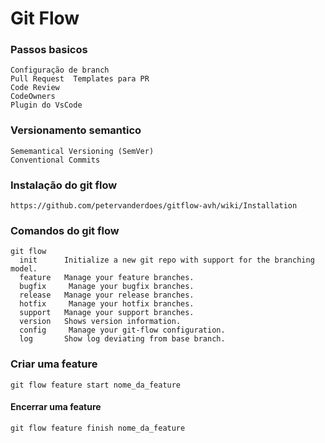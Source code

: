 # Git Flow

### Passos basicos
    Configuração de branch
    Pull Request  Templates para PR
    Code Review
    CodeOwners
    Plugin do VsCode

### Versionamento semantico
    Sememantical Versioning (SemVer)
    Conventional Commits

### Instalação do git flow
    https://github.com/petervanderdoes/gitflow-avh/wiki/Installation

### Comandos do git flow
    git flow
      init      Initialize a new git repo with support for the branching model.
      feature   Manage your feature branches.
      bugfix     Manage your bugfix branches.
      release   Manage your release branches.
      hotfix     Manage your hotfix branches.
      support   Manage your support branches.
      version   Shows version information.
      config     Manage your git-flow configuration.
      log       Show log deviating from base branch.

### Criar uma feature
    git flow feature start nome_da_feature
#### Encerrar uma feature
    git flow feature finish nome_da_feature
